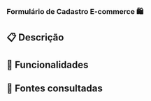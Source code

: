  ### Formulário de Cadastro E-commerce 🛍️


 ## 📋 Descrição

## 🔧 Funcionalidades 
  
 ## 📄 Fontes consultadas
 